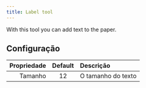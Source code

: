 ```yaml
---
title: Label tool
---
```


With this tool you can add text to the paper.

## Configuração

| Propriedade | Default | Descrição          |
| ----------: | :-----: | :----------------- |
|     Tamanho |    12   | O tamanho do texto |
